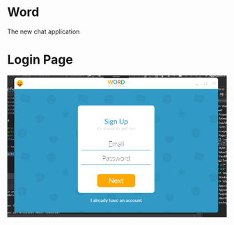 # Word
The new chat application

# Login Page
![alt text](https://github.com/inspire95/Word/blob/master/Source/Word/Images/ReadMe/WordLogin.PNG)


